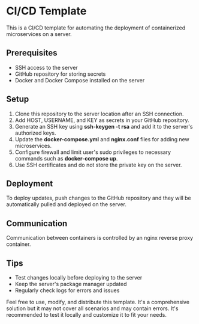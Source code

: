 # CI/CD Template

This is a CI/CD template for automating the deployment of containerized microservices on a server.
## Prerequisites

* SSH access to the server
* GitHub repository for storing secrets
* Docker and Docker Compose installed on the server

## Setup

1. Clone this repository to the server location after an SSH connection.
2. Add HOST, USERNAME, and KEY as secrets in your GitHub repository.
3. Generate an SSH key using **ssh-keygen -t rsa** and add it to the server's authorized keys.
4. Update the **docker-compose.yml** and **nginx.conf** files for adding new microservices.
5. Configure firewall and limit user's sudo privileges to necessary commands such as **docker-compose up**.
6. Use SSH certificates and do not store the private key on the server.

## Deployment

To deploy updates, push changes to the GitHub repository and they will be automatically pulled and deployed on the server.
## Communication

Communication between containers is controlled by an nginx reverse proxy container.
## Tips

* Test changes locally before deploying to the server
* Keep the server's package manager updated
* Regularly check logs for errors and issues

Feel free to use, modify, and distribute this template. It's a comprehensive solution but it may not cover all scenarios and may contain errors. It's recommended to test it locally and customize it to fit your needs.
